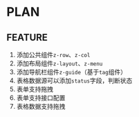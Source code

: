 # PLAN

## FEATURE

1. 添加公共组件`z-row`、`z-col`
2. 添加布局组件`z-layout`、`z-menu`
3. 添加导航栏组件`z-guide`（基于`tag`组件）
4. 表格数据源可以添加`status`字段，判断状态
5. 表单支持拖拽
6. 表单支持接口配置
7. 表格数据支持拖拽
